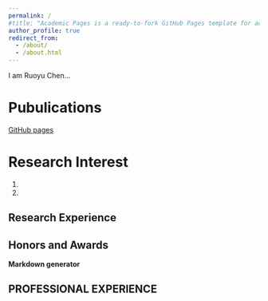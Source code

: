 ```yaml
---
permalink: /
#title: "Academic Pages is a ready-to-fork GitHub Pages template for academic personal websites"
author_profile: true
redirect_from: 
  - /about/
  - /about.html
---
```

I am Ruoyu Chen...

Pubulications
======
[GitHub pages](https://pages.github.com/) 

Research Interest
======
1. 
1. 

Research Experience
------


Honors and Awards
------


**Markdown generator**

PROFESSIONAL EXPERIENCE
------
